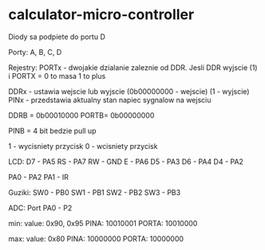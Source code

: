 # calculator-micro-controller
Diody sa podpiete do portu D

Porty:
A, B, C, D

Rejestry:
PORTx - dwojakie dzialanie zaleznie od DDR.
Jesli DDR wyjscie (1) i PORTX = 0 to masa 1 to plus


DDRx - ustawia wejscie lub wyjscie (0b00000000 - wejscie) (1 - wyjscie)
PINx - przedstawia aktualny stan napiec sygnalow na wejsciu

DDRB = 0b00010000
PORTB= 0b00000000

PINB = 4 bit bedzie pull up

1 - wycisniety przycisk
0 - wcisniety przycisk


LCD:
D7 - PA5
RS - PA7
RW - GND
E  - PA6
D5 - PA3
D6 - PA4
D4 - PA2

PA0 - PA2
PA1 - IR

Guziki:
SW0 - PB0
SW1 - PB1
SW2 - PB2
SW3 - PB3



ADC:
Port
PA0 - P2




min:
value: 0x90, 0x95
PINA: 10010001
PORTA: 10010000

max:
value: 0x80
PINA: 10000000
PORTA: 10000000

